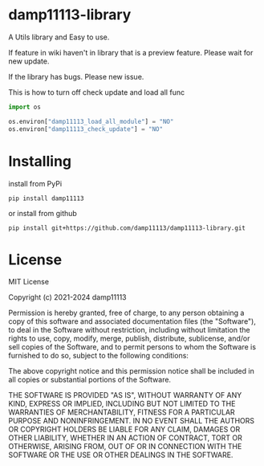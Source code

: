 damp11113-library
===============
A Utils library and Easy to use.

If feature in wiki haven't in library that is a preview feature. Please wait for new update.

If the library has bugs. Please new issue.

This is how to turn off check update and load all func
```py
import os

os.environ["damp11113_load_all_module"] = "NO"
os.environ["damp11113_check_update"] = "NO"
```

Installing
===============
install from PyPi

    pip install damp11113
    
or install from github

    pip install git+https://github.com/damp11113/damp11113-library.git
    
License
===============

MIT License

Copyright (c) 2021-2024 damp11113

Permission is hereby granted, free of charge, to any person obtaining a copy of this software and associated documentation files (the "Software"), to deal in the Software without restriction, including without limitation the rights to use, copy, modify, merge, publish, distribute, sublicense, and/or sell copies of the Software, and to permit persons to whom the Software is furnished to do so, subject to the following conditions:

The above copyright notice and this permission notice shall be included in all copies or substantial portions of the Software.

THE SOFTWARE IS PROVIDED "AS IS", WITHOUT WARRANTY OF ANY KIND, EXPRESS OR IMPLIED, INCLUDING BUT NOT LIMITED TO THE WARRANTIES OF MERCHANTABILITY, FITNESS FOR A PARTICULAR PURPOSE AND NONINFRINGEMENT. IN NO EVENT SHALL THE AUTHORS OR COPYRIGHT HOLDERS BE LIABLE FOR ANY CLAIM, DAMAGES OR OTHER LIABILITY, WHETHER IN AN ACTION OF CONTRACT, TORT OR OTHERWISE, ARISING FROM, OUT OF OR IN CONNECTION WITH THE SOFTWARE OR THE USE OR OTHER DEALINGS IN THE SOFTWARE.
